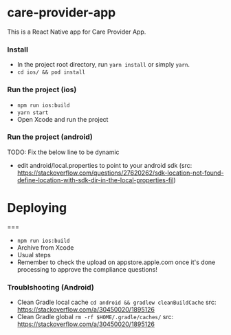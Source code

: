 # care-provider-app

This is a React Native app for Care Provider App.

### Install

* In the project root directory, run `yarn install` or simply `yarn`.
* `cd ios/ && pod install`

### Run the project (ios)

* `npm run ios:build`
* `yarn start`
* Open Xcode and run the project

### Run the project (android)

TODO: Fix the below line to be dynamic
* edit android/local.properties to point to your android sdk  (src: https://stackoverflow.com/questions/27620262/sdk-location-not-found-define-location-with-sdk-dir-in-the-local-properties-fil)

# Deploying
===
* `npm run ios:build`
* Archive from Xcode
* Usual steps
* Remember to check the upload on appstore.apple.com once it's done processing to approve the compliance questions!

### Troublshooting (Android)
- Clean Gradle local cache `cd android && gradlew cleanBuildCache` src: https://stackoverflow.com/a/30450020/1895126
- Clean Gradle global `rm -rf $HOME/.gradle/caches/` src: https://stackoverflow.com/a/30450020/1895126
